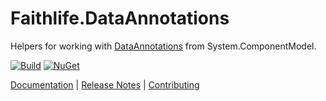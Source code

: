 # Faithlife.DataAnnotations

Helpers for working with [DataAnnotations](https://docs.microsoft.com/en-us/dotnet/api/system.componentmodel.dataannotations) from System.ComponentModel.

[![Build](https://github.com/Faithlife/FaithlifeDataAnnotations/workflows/Build/badge.svg)](https://github.com/Faithlife/FaithlifeDataAnnotations/actions?query=workflow%3ABuild) [![NuGet](https://img.shields.io/nuget/v/Faithlife.DataAnnotations.svg)](https://www.nuget.org/packages/Faithlife.DataAnnotations)

[Documentation](https://faithlife.github.io/FaithlifeDataAnnotations/) | [Release Notes](ReleaseNotes.md) | [Contributing](CONTRIBUTING.md)
